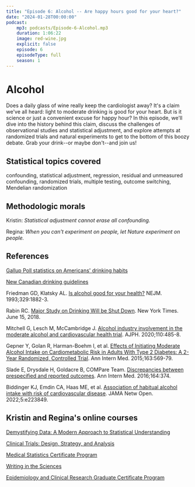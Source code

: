 ```yaml
---
title: "Episode 6: Alcohol -- Are happy hours good for your heart?"
date: "2024-01-28T00:00:00"
podcast:
    mp3: podcasts/Episode-6-Alcohol.mp3
    duration: 1:06:22
    image: red-wine.jpg
    explicit: false
    episode: 6
    episodeType: full
    season: 1
---
```


# Alcohol

Does a daily glass of wine really keep the cardiologist away? It's a claim we've all heard: light to moderate drinking is good for your heart. But is it science or just a convenient excuse for happy hour? In this episode, we'll dive into the history behind this claim, discuss the challenges of observational studies and statistical adjustment, and explore attempts at randomized trials and natural experiments to get to the bottom of this boozy debate. Grab your drink--or maybe don't--and join us!

## Statistical topics covered
confounding, statistical adjustment, regression, residual and unmeasured confounding, randomized trials, multiple testing, outcome switching, Mendelian randomization

## Methodologic morals
Kristin: _Statistical adjustment cannot erase all confounding._

Regina: _When you can't experiment on people, let Nature experiment on people._

## References
[Gallup Poll statistics on Americans' drinking habits](https://news.gallup.com/poll/1582/alcohol-drinking.aspx)

[New Canadian drinking guidelines](https://www.ccsa.ca/canadas-guidance-alcohol-and-health)

Friedman GD, Klatsky AL. [Is alcohol good for your health?](https://www.nejm.org/doi/pdf/10.1056/NEJM199312163292510) NEJM. 1993;329:1882-3.

Rabin RC. [Major Study on Drinking Will be Shut Down](https://www.nytimes.com/2018/06/15/health/alcohol-nih-drinking.html). New York Times. June 15, 2018. 

Mitchell G, Lesch M, McCambridge J. [Alcohol industry involvement in the moderate alcohol and cardiovascular health trial](https://ajph.aphapublications.org/doi/full/10.2105/AJPH.2019.305508). AJPH. 2020;110:485-8. 

Gepner Y, Golan R, Harman-Boehm I, et al. [Effects of Initiating Moderate Alcohol Intake on Cardiometabolic Risk in Adults With Type 2 Diabetes: A 2-Year Randomized, Controlled Trial](https://www.acpjournals.org/doi/10.7326/M14-1650). Ann Intern Med. 2015;163:569-79.

Slade E, Drysdale H, Goldacre B, COMPare Team. [Discrepancies between prespecified and reported outcomes](https://www.acpjournals.org/doi/10.7326/L15-0614). Ann Intern Med. 2016;164:374.

Biddinger KJ, Emdin CA, Haas ME, et al. [Association of habitual alcohol intake with risk of cardiovascular disease](https://jamanetwork.com/journals/jamanetworkopen/article-abstract/2790520). JAMA Netw Open. 2022;5:e223849.


## Kristin and Regina's online courses

[Demystifying Data: A Modern Approach to Statistical Understanding](https://online.stanford.edu/courses/som-xche0033-demystifying-data-modern-approach-statistical-understanding)

[Clinical Trials: Design, Strategy, and Analysis](https://online.stanford.edu/courses/som-xche0030-clinical-trials-design-strategy-and-analysis)

[Medical Statistics Certificate Program](https://online.stanford.edu/programs/medical-statistics-program)

[Writing in the Sciences](https://www.coursera.org/learn/sciwrite)

[Epidemiology and Clinical Research Graduate Certificate Program](https://online.stanford.edu/programs/epidemiology-and-clinical-research-graduate-certificate)
